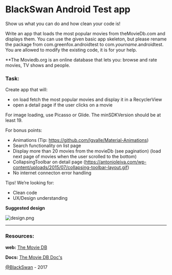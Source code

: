 # BlackSwan Android Test app

Show us what you can do and how clean your code is!

Write an app that loads the most popular movies from theMovieDb.com and displays them. You can use the given basic app skeleton, but please rename the package from com.greenfox.androidtest to com.*yourname*.androidtest. You are allowed to modify the existing code, it is for your help. 

**The Moviedb.org is an online database that lets you: browse and rate movies, TV shows and people.

### Task:

Create app that will:

* on load fetch the most popular movies and display it in a RecyclerView
* open a detail page if the user clicks on a movie

For image loading, use Picasso or Glide. 
The minSDKVersion should be at least 19.

For bonus points:

* Animations (Tip: https://github.com/lgvalle/Material-Animations)
* Search functionality on list page
* Display more than 20 movies from the movieDb (see pagination) (load next page of movies when the user scrolled to the bottom)
* CollapsingToolbar on detail page (https://antonioleiva.com/wp-content/uploads/2015/07/collapsing-toolbar-layout.gif)
* No internet connecton error handling

Tips!
We’re looking for:

* Clean code
* UX/Design understanding

**Suggested design**

![design.png](https://bitbucket.org/repo/Lj5Lbn/images/3947208209-design.png)


---

### Resources:
**web:** [The Movie DB](https://www.themoviedb.org)

**Docs:** [The Movie DB Doc's](http://docs.themoviedb.apiary.io/)

[@BlackSwan](https://www.blackswan.com) - 2017
